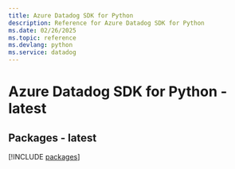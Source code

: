 ```yaml
---
title: Azure Datadog SDK for Python
description: Reference for Azure Datadog SDK for Python
ms.date: 02/26/2025
ms.topic: reference
ms.devlang: python
ms.service: datadog
---
```

# Azure Datadog SDK for Python - latest
## Packages - latest
[!INCLUDE [packages](datadog-index.md)]